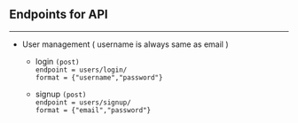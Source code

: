## Endpoints for API
---
- User management ( username is always same as email )
    - login `(post)`   
    `endpoint = users/login/`  
    `format = {"username","password"}`
    
    - signup `(post)`  
    `endpoint = users/signup/`  
    `format = {"email","password"}`